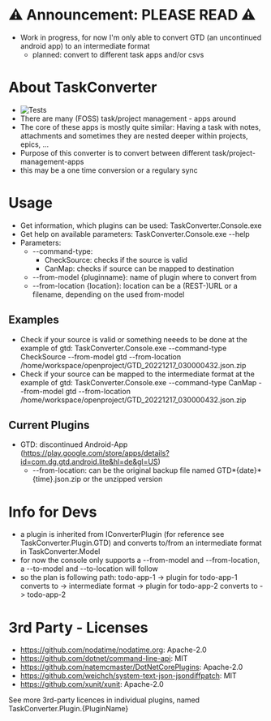 # :warning: Announcement: PLEASE READ :warning:

- Work in progress, for now I'm only able to convert GTD (an uncontinued android app) to an intermediate format
  - planned: convert to different task apps and/or csvs

# About TaskConverter

- ![Tests](https://github.com/cyber1000/TaskConverter/workflows/Build%20and%20Test/badge.svg)
- There are many (FOSS) task/project management - apps around
- The core of these apps is mostly quite similar: Having a task with notes, attachments and sometimes they are nested deeper within projects, epics, ...
- Purpose of this converter is to convert between different task/project-management-apps
- this may be a one time conversion or a regulary
  sync

# Usage

- Get information, which plugins can be used: TaskConverter.Console.exe
- Get help on available parameters: TaskConverter.Console.exe --help
- Parameters:
  - --command-type:
    - CheckSource: checks if the source is valid
    - CanMap: checks if source can be mapped to destination
  - --from-model {pluginname}: name of plugin where to convert from
  - --from-location {location}: location can be a (REST-)URL or a filename, depending on the used from-model

## Examples

- Check if your source is valid or something neeeds to be done at the example of gtd: TaskConverter.Console.exe --command-type CheckSource --from-model gtd --from-location /home/workspace/openproject/GTD_20221217_030000432.json.zip
- Check if your source can be mapped to the intermediate format at the example of gtd: TaskConverter.Console.exe --command-type CanMap --from-model gtd --from-location /home/workspace/openproject/GTD_20221217_030000432.json.zip

## Current Plugins

- GTD: discontinued Android-App (https://play.google.com/store/apps/details?id=com.dg.gtd.android.lite&hl=de&gl=US)
  - --from-location: can be the original backup file named GTD*{date}*{time}.json.zip or the unzipped version

# Info for Devs

- a plugin is inherited from IConverterPlugin (for reference see TaskConverter.Plugin.GTD) and converts to/from an intermediate format in TaskConverter.Model
- for now the console only supports a --from-model and --from-location, a --to-model and --to-location will follow
- so the plan is following path: todo-app-1 -> plugin for todo-app-1 converts to -> intermediate format -> plugin for todo-app-2 converts to -> todo-app-2

# 3rd Party - Licenses

- https://github.com/nodatime/nodatime.org: Apache-2.0
- https://github.com/dotnet/command-line-api: MIT
- https://github.com/natemcmaster/DotNetCorePlugins: Apache-2.0
- https://github.com/weichch/system-text-json-jsondiffpatch: MIT
- https://github.com/xunit/xunit: Apache-2.0

See more 3rd-party licences in individual plugins, named TaskConverter.Plugin.{PluginName}
